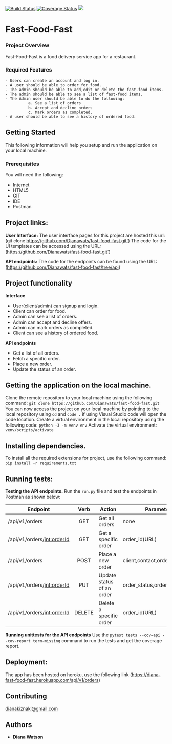 [![Build Status](https://travis-ci.org/Dianawats/fast-food-fast.svg?branch=api)](https://travis-ci.org/Dianawats/fast-food-fast)
[![Coverage Status](https://coveralls.io/repos/github/Dianawats/fast-food-fast/badge.svg?branch=api)](https://coveralls.io/github/Dianawats/fast-food-fast?branch=api)
<a href="https://codeclimate.com/github/Dianawats/fast-food-fast/maintainability"><img src="https://api.codeclimate.com/v1/badges/7dc721b4af568770d736/maintainability" /></a>

# Fast-Food-Fast


### Project Overview
Fast-Food-Fast is a food delivery service app for a restaurant.

### Required Features
```
- Users can create an account and log in.
- A user should be able to order for food.
- The admin should be able to add,edit or delete the fast-food items.
- The admin should be able to see a list of fast-food items.
- The Admin user should be able to do the following:
          a. See a list of orders
          b. Accept and decline orders
          c. Mark orders as completed.
- A user should be able to see a history of ordered food. 
```
## Getting Started
This following information will help you setup and run the application on your local machine.

### Prerequisites

You will need the following:
- Internet
- HTML5
- GIT
- IDE
- Postman

## Project links:
**User Interface:** 
The user interface pages for this project are hosted this url: (git clone https://github.com/Dianawats/fast-food-fast.git`)
The code for the UI templates can be accessed using the URL: 
(https://github.com/Dianawats/fast-food-fast.git`)

**API endpoints:** The code for the endpoints can be found using the URL: (https://github.com/Dianawats/fast-food-fast/tree/api)


## Project functionality
**Interface**
* User(client/admin) can signup and login.
* Client can order for food.
* Admin can see a list of orders.
* Admin can accept and decline offers.
* Admin can mark orders as completed.
* Client can see a history of ordered food.

**API endpoints**
* Get a list of all orders.
* Fetch a specific order.
* Place a new order.
* Update the status of an order.

## Getting the application on the local machine.
Clone the remote repository to your local machine using the following command: `git clone https://github.com/Dianawats/fast-food-fast.git`
You can now access the project on your local machine by pointing to the local repository using `cd` and `code .` if using Visual Studio code will open the code location.
Create a virtual environment in the local repository using the following code: `python -3 -m venv env`
Activate the virtual environment: `venv/scripts/activate`

## Installing dependencies.
To install all the required extensions for project, use the following command: `pip install -r requirements.txt`

## Running tests:
**Testing the API endpoints.**
Run the `run.py` file and test the endpoints in Postman as shown below:

|     Endpoint                        | Verb          | Action                     |   Parameters     |
| ----------------------------------- |:-------------:|  ------------------------- | ----------------- |
| /api/v1/orders                      | GET           | Get all orders          | none   |
| /api/v1/orders/<int:orderId>        | GET           | Get a specific order          | order_id(URL)  |
| /api/v1/orders                   | POST          | Place a new order             | client,contact,order_item,price |
| /api/v1/orders/<int:orderId>| PUT          | Update status of an order | order_status,order_id(URL)  |
| /api/v1/orders/<int:orderId> | DELETE     | Delete a specific order | order_id(URL) |

**Running unittests for the API endpoints**
Use the `pytest tests --cov=api --cov-report term-missing` command to run the tests and get the coverage report.

## Deployment:
The app has been hosted on heroku, use the following link (https://diana-fast-food-fast.herokuapp.com/api/v1/orders)
## Contributing

dianakiznaki@gmail.com

## Authors

* **Diana Watson**





